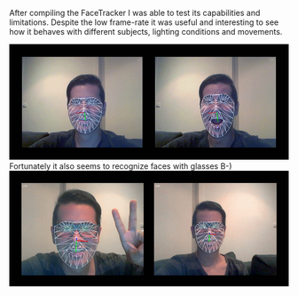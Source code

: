 After compiling the FaceTracker I was able to test its capabilities and limitations. Despite the low frame-rate it was useful and interesting to see how it behaves with different subjects, lighting conditions and movements.

![Face tracking](../project_images/concept_03a.jpg?raw=true "Face tracking")
Fortunately  it also seems to recognize faces with glasses B-) 
![Face tracking](../project_images/concept_03b.jpg?raw=true "Face tracking")
